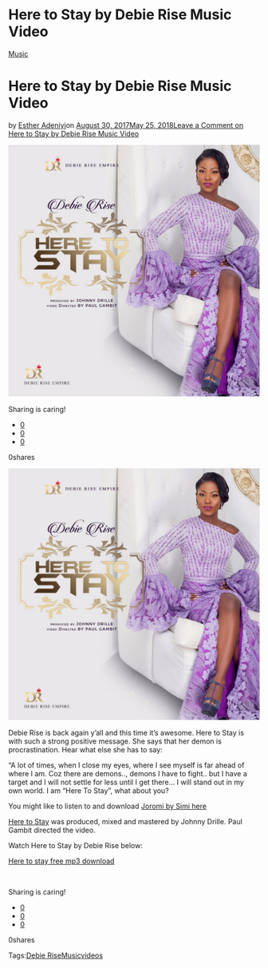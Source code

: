 # Here to Stay by Debie Rise Music Video

[Music](https://estheradeniyi.com/category/music/)
# Here to Stay by Debie Rise Music Video

by [Esther Adeniyi](https://estheradeniyi.com/author/esther-adeniyi/)on [August 30, 2017May 25, 2018](https://estheradeniyi.com/here-to-stay-by-debie-rise-music-video/)[Leave a Comment on Here to Stay by Debie Rise Music Video](https://estheradeniyi.com/here-to-stay-by-debie-rise-music-video/#respond)

![](images\DebbieRise.jpg)

Sharing is caring!

- [0](https://www.facebook.com/sharer/sharer.php?u=https%3A%2F%2Festheradeniyi.com%2Fhere-to-stay-by-debie-rise-music-video%2F&amp;t=Here%20to%20Stay%20by%20Debie%20Rise%20Music%20Video)
- [0](https://twitter.com/intent/tweet?text=Here%20to%20Stay%20by%20Debie%20Rise%20Music%20Video&amp;url=https%3A%2F%2Festheradeniyi.com%2Fhere-to-stay-by-debie-rise-music-video%2F)
- [0](#)

0shares

[![](images\DebbieRise-1024x1024.jpg)](images\DebbieRise-1024x1024.jpg)

Debie Rise is back again y&#x2019;all and this time it&#x2019;s awesome. Here to Stay is with such a strong positive message. She says that her demon is procrastination. Hear what else she has to say:

&#x201C;A lot of times, when I close my eyes,
 where I see myself is far ahead of where I am.
 Coz there are demons.., demons I have to fight..
 but I have a target and I will not settle for less until I get there&#x2026;
 I will stand out in my own world.
 I am &#x201C;Here To Stay&#x201D;, what about you?

You might like to listen to and download [Joromi by Simi here](https://www.estheradeniyi.com/joromi-by-simi-mp3-download-official)

[Here to Stay](https://www.bellanaija.com/2017/08/debie-rise-here-to-stay-music/?utm_medium=push%20notification&amp;utm_source=website&amp;utm_campaign=push%20notification%20clciks&amp;utm_content=from%20push%20notification) was produced, mixed and mastered by Johnny Drille. Paul Gambit directed the video.

Watch Here to Stay by Debie Rise below:

[Here to stay free mp3 download](http://www.lagosloadeds.com/mp3-download/audio-video-debie-rise-stay-prod-johnny-drille/)

&#xA0;

Sharing is caring!

- [0](https://www.facebook.com/sharer/sharer.php?u=https%3A%2F%2Festheradeniyi.com%2Fhere-to-stay-by-debie-rise-music-video%2F&amp;t=Here%20to%20Stay%20by%20Debie%20Rise%20Music%20Video)
- [0](https://twitter.com/intent/tweet?text=Here%20to%20Stay%20by%20Debie%20Rise%20Music%20Video&amp;url=https%3A%2F%2Festheradeniyi.com%2Fhere-to-stay-by-debie-rise-music-video%2F)
- [0](#)

0shares

Tags:[Debie Rise](https://estheradeniyi.com/tag/debie-rise/)[Music](https://estheradeniyi.com/tag/music/)[videos](https://estheradeniyi.com/tag/videos/)